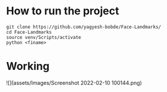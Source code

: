 # How to run the project 
~~~
git clone https://github.com/yagyesh-bobde/Face-Landmarks/
cd Face-Landmarks
source venv/Scripts/activate
python <finame>
~~~


# Working 

![](assets/Images/Screenshot 2022-02-10 100144.png)
